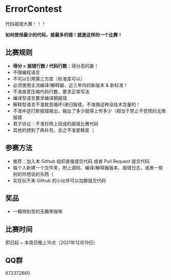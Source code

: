 # ErrorContest
代码报错大赛！！！

**如何使用最少的代码，报最多的错！就是这样的一个比赛！**

## 比赛规则

- **得分 = 报错行数 / 代码行数**；得分高的赢！
- 不限编程语言
- 不可以引用第三方库（标准库可以）
- 必须使用主流编译/解释器，近三年内的新版本 & 新标准！
- 不准故意压缩代码行数，要求正常写法
- 编译型语言要求编译期报错
- 解释型语言不准故意循环/递归报错，不准搞这种没技术含量的！
- 不准中途打断报错输出，输出了多少就得上传多少（相当于禁止不受控的无限报错
- 君子协议：不准抄网上现成的报错比赛代码
- 其他的想到了再补充，总之不准耍赖皮（

## 参赛方法

- 推荐：加入本 Github 组织直接提交代码 或者 Pull Request 提交代码
- 每个人新建一个文件夹，附上源码、编译/解释器版本、报错日志，或者一些别的你想说的东西（
- 实在玩不来 Github 的小伙伴可以加群提交代码

## 奖品

- 一箱特别苦的无糖黑咖啡

## 比赛时间

即日起 ~ 本周日晚上10点（2021年12月19日）

## QQ群

672372860
